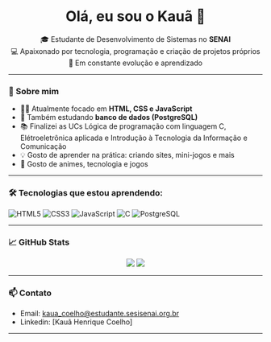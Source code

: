 <h1 align="center">Olá, eu sou o Kauã 👋</h1>

<p align="center">
  🎓 Estudante de Desenvolvimento de Sistemas no <strong>SENAI</strong><br>
  💻 Apaixonado por tecnologia, programação e criação de projetos próprios<br>
  🚀 Em constante evolução e aprendizado
</p>

---

### 🧠 Sobre mim

- 🧑‍💻 Atualmente focado em **HTML, CSS e JavaScript**
- 📘 Também estudando **banco de dados (PostgreSQL)**
- 📚 Finalizei as UCs Lógica de programação com linguagem C, Elétroeletrônica aplicada e Introdução à Tecnologia da Informação e Comunicação
- 💡 Gosto de aprender na prática: criando sites, mini-jogos e mais
- 👾 Gosto de animes, tecnologia e jogos

---

### 🛠️ Tecnologias que estou aprendendo:

![HTML5](https://img.shields.io/badge/HTML5-E34F26?logo=html5&logoColor=white&style=for-the-badge)
![CSS3](https://img.shields.io/badge/CSS3-1572B6?logo=css3&logoColor=white&style=for-the-badge)
![JavaScript](https://img.shields.io/badge/JavaScript-F7DF1E?logo=javascript&logoColor=black&style=for-the-badge)
![C](https://img.shields.io/badge/C-A8B9CC?logo=c&logoColor=white&style=for-the-badge)
![PostgreSQL](https://img.shields.io/badge/PostgreSQL-336791?logo=postgresql&logoColor=white&style=for-the-badge)

---

### 📈 GitHub Stats

<p align="center">
  <img src="https://github-readme-stats.vercel.app/api?username=Kaua-Coelhoo&show_icons=true&theme=tokyonight" />
  <img src="https://github-readme-stats.vercel.app/api/top-langs/?username=Kaua-Coelhoo&layout=compact&theme=tokyonight" />
</p>

---

### 📫 Contato

- Email: kaua_coelho@estudante.sesisenai.org.br
- Linkedin: [Kauã Henrique Coelho]

---
